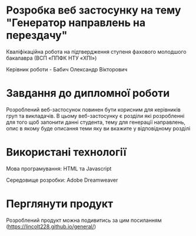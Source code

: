 # Розробка веб застосунку на тему "Генератор направлень на перездачу"
Кваліфікаційна робота на підтвердження ступеня фахового молодшого бакалавра (ВСП «ППФК НТУ «ХПІ»)

Керівник роботи - Бабич Олександр Вікторович

# Завдання до дипломної роботи
Розроблений веб-застосунок повинен бути корисним для керівників груп та викладачів. В цьому веб-застосунку є розділи які розробленні для того щоб запонити данні студента, тему для генерації направлень, опис в якому буде описання теми яку ви вкажите у відповідному розділі


# Використані технології 

Мова програмування: HTML та Javascript

Середовище розробки: Adobe Dreamweaver


# Перглянути продукт
Розроблений продукт можна подивитись за цим посиланням (https://lincolt228.github.io/general/)

